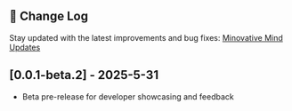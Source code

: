 ## 📄 Change Log

Stay updated with the latest improvements and bug fixes: [Minovative Mind Updates](https://www.minovativemind.dev/updates)

## [0.0.1-beta.2] - 2025-5-31

- Beta pre-release for developer showcasing and feedback
